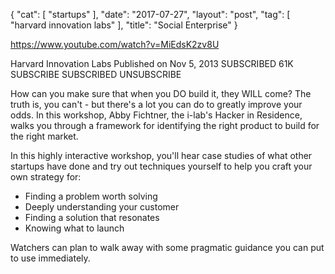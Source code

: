 {
   "cat": [
      "startups"
   ],
   "date": "2017-07-27",
   "layout": "post",
   "tag": [
      "harvard innovation labs"
   ],
   "title": "Social Enterprise"
}

https://www.youtube.com/watch?v=MiEdsK2zv8U

Harvard Innovation Labs
Published on Nov 5, 2013
SUBSCRIBED 61K
 SUBSCRIBE SUBSCRIBED UNSUBSCRIBE

How can you make sure that when you DO build it, they WILL come? The truth is, you can't - but there's a lot you can do to greatly improve your odds. In this workshop, Abby Fichtner, the i-lab's Hacker in Residence, walks you through a framework for identifying the right product to build for the right market.

In this highly interactive workshop, you'll hear case studies of what other startups have done and try out techniques yourself to help you craft your own strategy for:
- Finding a problem worth solving
- Deeply understanding your customer
- Finding a solution that resonates
- Knowing what to launch

Watchers can plan to walk away with some pragmatic guidance you can put to use immediately.